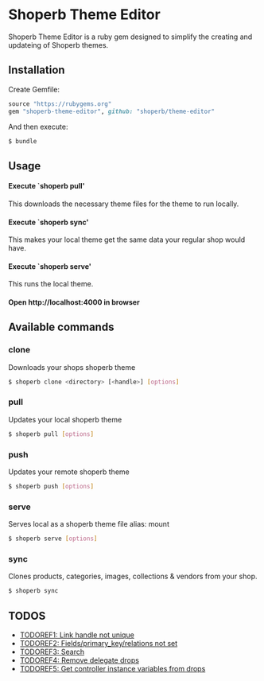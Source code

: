 # Shoperb Theme Editor

Shoperb Theme Editor is a ruby gem designed to simplify the creating and updateing of Shoperb themes.

## Installation
Create Gemfile:
```ruby
source "https://rubygems.org"
gem "shoperb-theme-editor", github: "shoperb/theme-editor"
```
And then execute:
```bash
$ bundle
```

## Usage
#### Execute `shoperb pull'
This downloads the necessary theme files for the theme to run locally.
#### Execute `shoperb sync'
This makes your local theme get the same data your regular shop would have.
#### Execute `shoperb serve'
This runs the local theme.
#### Open http://localhost:4000 in browser

## Available commands

### clone
Downloads your shops shoperb theme
```bash
$ shoperb clone <directory> [<handle>] [options]
```

### pull
Updates your local shoperb theme
```bash
$ shoperb pull [options]
```

### push
Updates your remote shoperb theme
```bash
$ shoperb push [options]
```

### serve
Serves local as a shoperb theme file
alias: mount
```bash
$ shoperb serve [options]
```

### sync
Clones products, categories, images, collections & vendors from your shop.
```bash
$ shoperb sync
```

## TODOS
* [TODOREF1: Link handle not unique](http://code.perfectline.co/search?search=TODOREF1&project_id=64&search_code=true)
* [TODOREF2: Fields/primary_key/relations not set](http://code.perfectline.co/search?search=TODOREF2&project_id=64&search_code=true)
* [TODOREF3: Search](http://code.perfectline.co/search?search=TODOREF3&project_id=64&search_code=true)
* [TODOREF4: Remove delegate drops](http://code.perfectline.co/search?search=TODOREF4&project_id=64&search_code=true)
* [TODOREF5: Get controller instance variables from drops](http://code.perfectline.co/search?search=TODOREF5&project_id=64&search_code=true)
